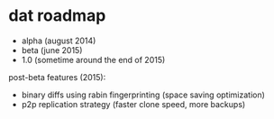 # dat roadmap

- alpha (august 2014)
- beta (june 2015)
- 1.0 (sometime around the end of 2015)

post-beta features (2015):

- binary diffs using rabin fingerprinting (space saving optimization)
- p2p replication strategy (faster clone speed, more backups)
